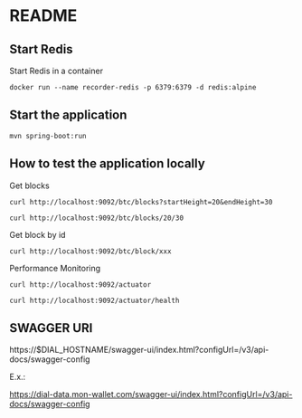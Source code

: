 # README

## Start Redis

Start Redis in a container
```
docker run --name recorder-redis -p 6379:6379 -d redis:alpine
```

## Start the application

```
mvn spring-boot:run
```

## How to test the application locally

Get blocks
```
curl http://localhost:9092/btc/blocks?startHeight=20&endHeight=30

curl http://localhost:9092/btc/blocks/20/30

```
Get block by id
```
curl http://localhost:9092/btc/block/xxx

```

Performance Monitoring

```
curl http://localhost:9092/actuator

curl http://localhost:9092/actuator/health
```

## SWAGGER URI

https://$DIAL_HOSTNAME/swagger-ui/index.html?configUrl=/v3/api-docs/swagger-config

E.x.:

https://dial-data.mon-wallet.com/swagger-ui/index.html?configUrl=/v3/api-docs/swagger-config
